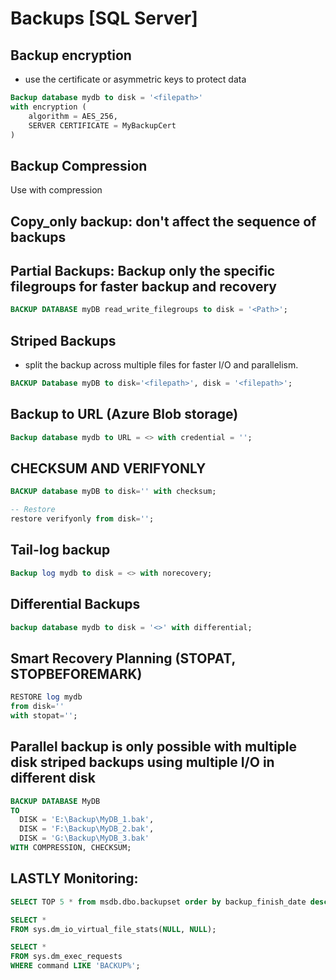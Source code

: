# Backups [SQL Server]
## Backup encryption
* use the certificate or asymmetric keys to protect data
```SQL
Backup database mydb to disk = '<filepath>'
with encryption (
    algorithm = AES_256,
    SERVER CERTIFICATE = MyBackupCert
)
```
## Backup Compression
Use with compression

## Copy_only backup: don't affect the sequence of backups

## Partial Backups: Backup only the specific filegroups for faster backup and recovery
```SQL
BACKUP DATABASE myDB read_write_filegroups to disk = '<Path>';
```
## Striped Backups
* split the backup across multiple files for faster I/O and parallelism.
```SQL
BACKUP Database myDB to disk='<filepath>', disk = '<filepath>';
```
## Backup to URL (Azure Blob storage)
```SQL
Backup database mydb to URL = <> with credential = '';
```

## CHECKSUM AND VERIFYONLY
```SQL
BACKUP database myDB to disk='' with checksum;

-- Restore
restore verifyonly from disk='';
```
## Tail-log backup
```SQL
Backup log mydb to disk = <> with norecovery;
```
## Differential Backups
```SQL
backup database mydb to disk = '<>' with differential;
```
## Smart Recovery Planning (STOPAT, STOPBEFOREMARK)
```SQL
RESTORE log mydb
from disk=''
with stopat='';
```
## Parallel backup is only possible with multiple disk striped backups using multiple I/O in different disk
```SQL
BACKUP DATABASE MyDB
TO 
  DISK = 'E:\Backup\MyDB_1.bak',
  DISK = 'F:\Backup\MyDB_2.bak',
  DISK = 'G:\Backup\MyDB_3.bak'
WITH COMPRESSION, CHECKSUM;
```

## LASTLY Monitoring:
```SQL
SELECT TOP 5 * from msdb.dbo.backupset order by backup_finish_date desc;

SELECT * 
FROM sys.dm_io_virtual_file_stats(NULL, NULL);

SELECT * 
FROM sys.dm_exec_requests 
WHERE command LIKE 'BACKUP%';
```
